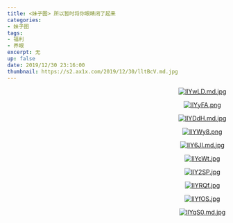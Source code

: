 ```yaml
---
title: <妹子图> 所以暂时将你眼睛闭了起来
categories:
- 妹子图
tags: 
- 福利
- 养眼
excerpt: 无
up: false
date: 2019/12/30 23:16:00
thumbnail: https://s2.ax1x.com/2019/12/30/lltBcV.md.jpg
---
```

  <div align="center" style="width:900px">

[![llYwLD.md.jpg](https://s2.ax1x.com/2019/12/30/llYwLD.md.jpg)](https://imgchr.com/i/llYwLD)

[![llYyFA.png](https://s2.ax1x.com/2019/12/30/llYyFA.png)](https://imgchr.com/i/llYyFA)

[![llYDdH.md.jpg](https://s2.ax1x.com/2019/12/30/llYDdH.md.jpg)](https://imgchr.com/i/llYDdH)

[![llYWy8.png](https://s2.ax1x.com/2019/12/30/llYWy8.png)](https://imgchr.com/i/llYWy8)

[![llY6JI.md.jpg](https://s2.ax1x.com/2019/12/30/llY6JI.md.jpg)](https://imgchr.com/i/llY6JI)

[![llYcWt.jpg](https://s2.ax1x.com/2019/12/30/llYcWt.jpg)](https://imgchr.com/i/llYcWt)

[![llY2SP.jpg](https://s2.ax1x.com/2019/12/30/llY2SP.jpg)](https://imgchr.com/i/llY2SP)

[![llYRQf.jpg](https://s2.ax1x.com/2019/12/30/llYRQf.jpg)](https://imgchr.com/i/llYRQf)

[![llYfOS.jpg](https://s2.ax1x.com/2019/12/30/llYfOS.jpg)](https://imgchr.com/i/llYfOS)

[![llYqS0.md.jpg](https://s2.ax1x.com/2019/12/30/llYqS0.md.jpg)](https://imgchr.com/i/llYqS0)

  </div>